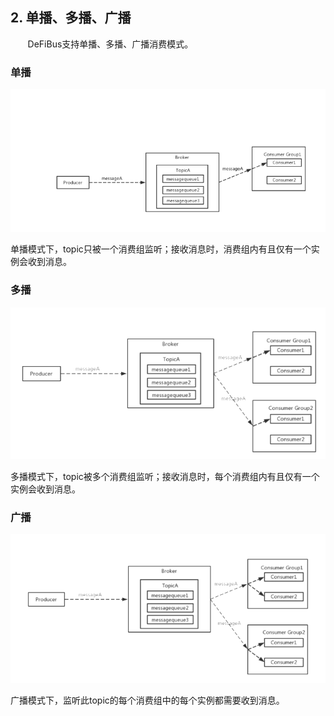 ## 2. 单播、多播、广播

&nbsp;&nbsp;&nbsp;&nbsp;&nbsp;&nbsp;
DeFiBus支持单播、多播、广播消费模式。

### 单播

<div align=center>

![unicast](../../images/features/unicast.png)

</div>

单播模式下，topic只被一个消费组监听；接收消息时，消费组内有且仅有一个实例会收到消息。

### 多播

<div align=center>

![multicast](../../images/features/multicast.png)

</div>

多播模式下，topic被多个消费组监听；接收消息时，每个消费组内有且仅有一个实例会收到消息。


### 广播

<div align=center>

![broadcast](../../images/features/broadcast.png)

</div>

广播模式下，监听此topic的每个消费组中的每个实例都需要收到消息。